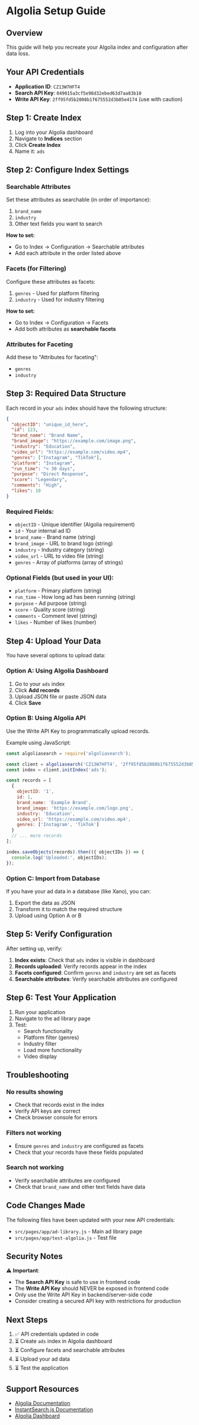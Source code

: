 # Algolia Setup Guide

## Overview
This guide will help you recreate your Algolia index and configuration after data loss.

## Your API Credentials
- **Application ID**: `CZ13W7HFT4`
- **Search API Key**: `049015a3cf5e98d32ebed63d7aa83b10`
- **Write API Key**: `2ff95fd5b2008b1f675552d3b05e4174` (use with caution)

## Step 1: Create Index

1. Log into your Algolia dashboard
2. Navigate to **Indices** section
3. Click **Create Index**
4. Name it: `ads`

## Step 2: Configure Index Settings

### Searchable Attributes
Set these attributes as searchable (in order of importance):

1. `brand_name`
2. `industry`
3. Other text fields you want to search

**How to set:**
- Go to Index → Configuration → Searchable attributes
- Add each attribute in the order listed above

### Facets (for Filtering)
Configure these attributes as facets:

1. `genres` - Used for platform filtering
2. `industry` - Used for industry filtering

**How to set:**
- Go to Index → Configuration → Facets
- Add both attributes as **searchable facets**

### Attributes for Faceting
Add these to "Attributes for faceting":
- `genres`
- `industry`

## Step 3: Required Data Structure

Each record in your `ads` index should have the following structure:

```json
{
  "objectID": "unique_id_here",
  "id": 123,
  "brand_name": "Brand Name",
  "brand_image": "https://example.com/image.png",
  "industry": "Education",
  "video_url": "https://example.com/video.mp4",
  "genres": ["Instagram", "TikTok"],
  "platform": "Instagram",
  "run_time": "< 30 days",
  "purpose": "Direct Response",
  "score": "Legendary",
  "comments": "High",
  "likes": 10
}
```

### Required Fields:
- `objectID` - Unique identifier (Algolia requirement)
- `id` - Your internal ad ID
- `brand_name` - Brand name (string)
- `brand_image` - URL to brand logo (string)
- `industry` - Industry category (string)
- `video_url` - URL to video file (string)
- `genres` - Array of platforms (array of strings)

### Optional Fields (but used in your UI):
- `platform` - Primary platform (string)
- `run_time` - How long ad has been running (string)
- `purpose` - Ad purpose (string)
- `score` - Quality score (string)
- `comments` - Comment level (string)
- `likes` - Number of likes (number)

## Step 4: Upload Your Data

You have several options to upload data:

### Option A: Using Algolia Dashboard
1. Go to your `ads` index
2. Click **Add records**
3. Upload JSON file or paste JSON data
4. Click **Save**

### Option B: Using Algolia API
Use the Write API Key to programmatically upload records.

Example using JavaScript:
```javascript
const algoliasearch = require('algoliasearch');

const client = algoliasearch('CZ13W7HFT4', '2ff95fd5b2008b1f675552d3b05e4174');
const index = client.initIndex('ads');

const records = [
  {
    objectID: '1',
    id: 1,
    brand_name: 'Example Brand',
    brand_image: 'https://example.com/logo.png',
    industry: 'Education',
    video_url: 'https://example.com/video.mp4',
    genres: ['Instagram', 'TikTok']
  }
  // ... more records
];

index.saveObjects(records).then(({ objectIDs }) => {
  console.log('Uploaded:', objectIDs);
});
```

### Option C: Import from Database
If you have your ad data in a database (like Xano), you can:
1. Export the data as JSON
2. Transform it to match the required structure
3. Upload using Option A or B

## Step 5: Verify Configuration

After setting up, verify:

1. **Index exists**: Check that `ads` index is visible in dashboard
2. **Records uploaded**: Verify records appear in the index
3. **Facets configured**: Confirm `genres` and `industry` are set as facets
4. **Searchable attributes**: Verify searchable attributes are configured

## Step 6: Test Your Application

1. Run your application
2. Navigate to the ad library page
3. Test:
   - Search functionality
   - Platform filter (genres)
   - Industry filter
   - Load more functionality
   - Video display

## Troubleshooting

### No results showing
- Check that records exist in the index
- Verify API keys are correct
- Check browser console for errors

### Filters not working
- Ensure `genres` and `industry` are configured as facets
- Check that your records have these fields populated

### Search not working
- Verify searchable attributes are configured
- Check that `brand_name` and other text fields have data

## Code Changes Made

The following files have been updated with your new API credentials:
- `src/pages/app/ad-library.js` - Main ad library page
- `src/pages/app/test-algolia.js` - Test file

## Security Notes

⚠️ **Important**: 
- The **Search API Key** is safe to use in frontend code
- The **Write API Key** should NEVER be exposed in frontend code
- Only use the Write API Key in backend/server-side code
- Consider creating a secured API key with restrictions for production

## Next Steps

1. ✅ API credentials updated in code
2. ⏳ Create `ads` index in Algolia dashboard
3. ⏳ Configure facets and searchable attributes
4. ⏳ Upload your ad data
5. ⏳ Test the application

## Support Resources

- [Algolia Documentation](https://www.algolia.com/doc/)
- [InstantSearch.js Documentation](https://www.algolia.com/doc/guides/building-search-ui/what-is-instantsearch/js/)
- [Algolia Dashboard](https://www.algolia.com/dashboard)
